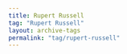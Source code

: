 ```yaml
---
title: Rupert Russell
tag: "Rupert Russell"
layout: archive-tags
permalink: "tag/rupert-russell"
---
```

